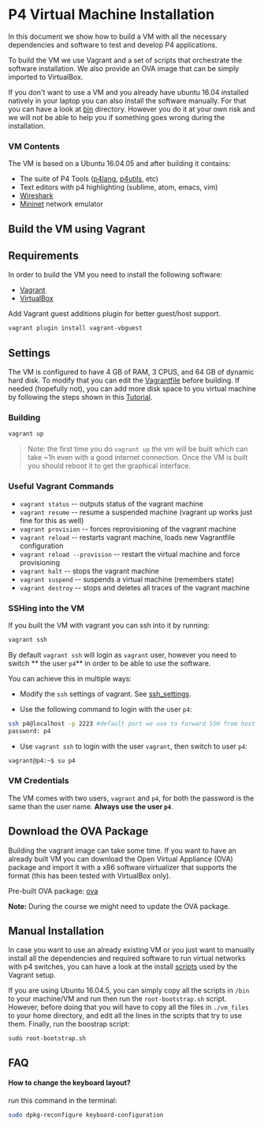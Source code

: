# P4 Virtual Machine Installation

In this document we show how to build a VM with all the necessary dependencies and software to 
test and develop P4 applications.

To build the VM we use Vagrant and a set of scripts that orchestrate the software installation. We also
provide an OVA image that can be simply imported to VirtualBox.

If you don't want to use a VM and you already have ubuntu 16.04 installed natively in your laptop you can also install the software manually.
For that you can have a look at [bin](./bin) directory. However you do it at your own risk and we will not be able to help you if something goes
wrong during the installation.

### VM Contents

The VM is based on a Ubuntu 16.04.05 and after building it contains:

* The suite of P4 Tools ([p4lang](https://github.com/p4lang/), [p4utils](https://github.com/nsg-ethz/p4-utils/tree/master/p4utils), etc)
* Text editors with p4 highlighting (sublime, atom, emacs, vim)
* [Wireshark](https://www.wireshark.org/)
* [Mininet](http://mininet.org/) network emulator

## Build the VM using Vagrant

## Requirements

In order to build the VM you need to install the following software:

* [Vagrant](https://www.vagrantup.com/downloads.html)
* [VirtualBox](https://www.virtualbox.org/wiki/Downloads)

Add Vagrant guest additions plugin for better guest/host support.
```bash
vagrant plugin install vagrant-vbguest
```

## Settings

The VM is configured to have 4 GB of RAM, 3 CPUS, and 64 GB of dynamic hard disk. To modify that you can edit the
[Vagrantfile](Vagrantfile) before building. If needed (hopefully not), you can add more disk space to you virtual machine by following the steps
 shown in this [Tutorial](https://tuhrig.de/resizing-vagrant-box-disk-space/).

### Building

```bash
vagrant up
```

> Note: the first time you do `vagrant up` the vm will be built which can take ~1h even with a good internet connection. Once the VM is built
you should reboot it to get the graphical interface.

### Useful Vagrant Commands

* `vagrant status` -- outputs status of the vagrant machine
* `vagrant resume` -- resume a suspended machine (vagrant up works just fine for this as well)
* `vagrant provision` -- forces reprovisioning of the vagrant machine
* `vagrant reload` -- restarts vagrant machine, loads new Vagrantfile configuration
* `vagrant reload --provision` -- restart the virtual machine and force provisioning
* `vagrant halt` -- stops the vagrant machine
* `vagrant suspend` -- suspends a virtual machine (remembers state)
* `vagrant destroy` -- stops and deletes all traces of the vagrant machine

### SSHing into the VM

If you built the VM with vagrant you can ssh into it by running:

```bash
vagrant ssh
```

By default `vagrant ssh` will login as `vagrant` user, however you need to switch ** the user `p4`** in order to be able to use the software.

You can achieve this in multiple ways:

* Modify the `ssh` settings of vagrant. See [ssh_settings](https://www.vagrantup.com/docs/vagrantfile/ssh_settings.html).

* Use the following command to login with the user `p4`:
```bash
ssh p4@localhost -p 2223 #default port we use to forward SSH from host to guest
password: p4
```

* Use `vagrant ssh` to login with the user `vagrant`, then switch to user `p4`:
```bash
vagrant@p4:~$ su p4
```

### VM Credentials

The VM comes with two users, `vagrant` and `p4`, for both the password is the same than the user name. **Always use the user `p4`**.

## Download the OVA Package

Building the vagrant image can take some time. If you want to have an already built VM you can download the Open Virtual 
Appliance (OVA) package and import it with a x86 software virtualizer that supports the format (this has been tested with VirtualBox only).

Pre-built OVA package: [ova](https://drive.google.com/open?id=1OXaw0_iJrv2QZABO2_x3lvn1y2RuNGI4)

**Note:** During the course we might need to update the OVA package.

## Manual Installation

In case you want to use an already existing VM or you just want to manually install all the dependencies
and required software to run virtual networks with p4 switches, you can have a look at the install [scripts](./bin) used
by the Vagrant setup.

If you are using Ubuntu 16.04.5, you can simply copy all the scripts in `/bin` to your machine/VM and run then run the `root-bootstrap.sh` script. However,
before doing that you will have to copy all the files in `./vm_files` to your home directory, and edit all the lines in the scripts that try to use them. Finally, run
the boostrap script:

```
sudo root-bootstrap.sh
```



## FAQ

#### How to change the keyboard layout?
run this command in the terminal: 
```bash
sudo dpkg-reconfigure keyboard-configuration
```
